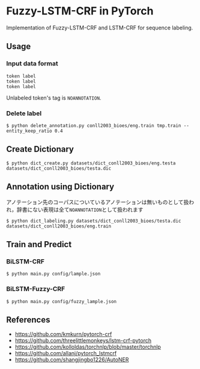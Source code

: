 # Fuzzy-LSTM-CRF in PyTorch

Implementation of Fuzzy-LSTM-CRF and LSTM-CRF for sequence labeling.

## Usage

### Input data format

```
token label
token label
token label
```

Unlabeled token's tag is `NOANNOTATION`.

### Delete label

```
$ python delete_annotation.py conll2003_bioes/eng.train tmp.train --entity_keep_ratio 0.4
```

## Create Dictionary

```
$ python dict_create.py datasets/dict_conll2003_bioes/eng.testa datasets/dict_conll2003_bioes/testa.dic
```

## Annotation using Dictionary

アノテーション先のコーパスについているアノテーションは無いものとして扱われ，辞書にない表現は全て`NOANNOTATION`として扱われます

```
$ python dict_labeling.py datasets/dict_conll2003_bioes/testa.dic datasets/dict_conll2003_bioes/eng.train
```

## Train and Predict

### BiLSTM-CRF

```
$ python main.py config/lample.json
```

### BiLSTM-Fuzzy-CRF


```
$ python main.py config/fuzzy_lample.json
```

## References

- https://github.com/kmkurn/pytorch-crf
- https://github.com/threelittlemonkeys/lstm-crf-pytorch
- https://github.com/kolloldas/torchnlp/blob/master/torchnlp
- https://github.com/allanj/pytorch_lstmcrf
- https://github.com/shangjingbo1226/AutoNER

